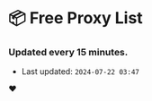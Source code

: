 # :package: Free Proxy List
### Updated every 15 minutes.

- Last updated: `2024-07-22 03:47`

:heart:
